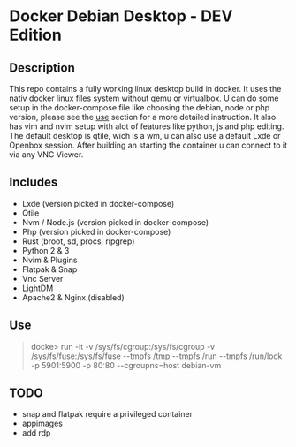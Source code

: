 # Docker Debian Desktop - DEV Edition

## Description

This repo contains a fully working linux desktop build in docker.
It uses the nativ docker linux files system without qemu or virtualbox.
U can do some setup in the docker-compose file like choosing the debian, node or php version,
please see the [use](#Use) section for a more detailed instruction.
It also has vim and nvim setup with alot of features like python, js and php editing.
The default desktop is qtile, wich is a wm, u can also use a default Lxde or Openbox session.
After building an starting the container u can connect to it via any VNC Viewer.

## Includes

- Lxde (version picked in docker-compose)
- Qtile
- Nvm / Node.js (version picked in docker-compose)
- Php (version picked in docker-compose)
- Rust (broot, sd, procs, ripgrep)
- Python 2 & 3
- Nvim & Plugins
- Flatpak & Snap
- Vnc Server
- LightDM
- Apache2 & Nginx (disabled)

## Use

> docke>  run -it -v /sys/fs/cgroup:/sys/fs/cgroup -v /sys/fs/fuse:/sys/fs/fuse  --tmpfs /tmp --tmpfs /run  --tmpfs /run/lock -p 5901:5900 -p 80:80 --cgroupns=host debian-vm
 


## TODO

- snap and flatpak require a privileged container
- appimages
- add rdp
